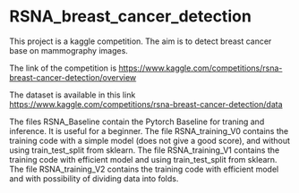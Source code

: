 # RSNA_breast_cancer_detection
This project is a kaggle competition. The aim is to detect breast cancer base on mammography images. 

The link of the competition is 
https://www.kaggle.com/competitions/rsna-breast-cancer-detection/overview

The dataset is available in this link
https://www.kaggle.com/competitions/rsna-breast-cancer-detection/data

The files RSNA_Baseline contain the Pytorch Baseline for traning and inference. It is useful for a beginner.
The file RSNA_training_V0 contains the training code with a simple model (does not give a good score), and without using train_test_split from sklearn.
The file RSNA_training_V1 contains the training code with efficient model and using train_test_split from sklearn.
The file RSNA_training_V2 contains the training code with efficient model and with possibility of dividing data into folds.


